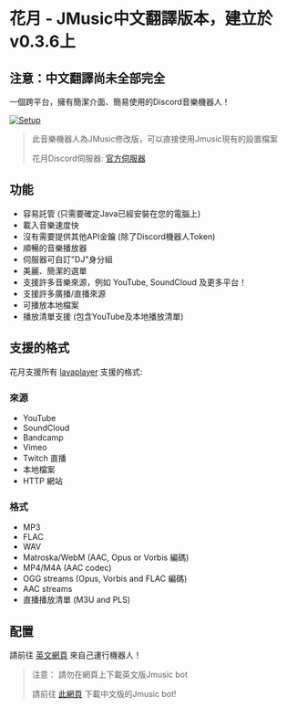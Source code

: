 # 花月 - JMusic中文翻譯版本，建立於v0.3.6上
## 注意：中文翻譯尚未全部完全
一個跨平台，擁有簡潔介面、簡易使用的Discord音樂機器人！

[![Setup](http://i.imgur.com/VvXYp5j.png)](https://jmusicbot.com/setup)
> 此音樂機器人為JMusic修改版，可以直接使用Jmusic現有的設置檔案
>
> 花月Discord伺服器: [官方伺服器](https://discord.gg/NHBVzRUfNM)

## 功能
  * 容易託管 (只需要確定Java已經安裝在您的電腦上)
  * 載入音樂速度快
  * 沒有需要提供其他API金鑰 (除了Discord機器人Token)
  * 順暢的音樂播放器
  * 伺服器可自訂"DJ"身分組
  * 美麗、簡潔的選單
  * 支援許多音樂來源，例如 YouTube, SoundCloud 及更多平台！
  * 支援許多廣播/直播來源
  * 可播放本地檔案
  * 播放清單支援 (包含YouTube及本地播放清單)

## 支援的格式
花月支援所有 [lavaplayer](https://github.com/sedmelluq/lavaplayer#supported-formats) 支援的格式:
### 來源
  * YouTube
  * SoundCloud
  * Bandcamp
  * Vimeo
  * Twitch 直播
  * 本地檔案
  * HTTP 網站
### 格式
  * MP3
  * FLAC
  * WAV
  * Matroska/WebM (AAC, Opus or Vorbis 編碼)
  * MP4/M4A (AAC codec)
  * OGG streams (Opus, Vorbis and FLAC 編碼)
  * AAC streams
  * 直播播放清單 (M3U and PLS)

## 配置
請前往 [英文網頁](https://jmusicbot.com/setup) 來自己運行機器人！
> 注意： 請勿在網頁上下載英文版Jmusic bot
>
> 請前往 [此網頁](https://github.com/wolf-yuan-6115/flowermoon/releases) 下載中文版的Jmusic bot!
